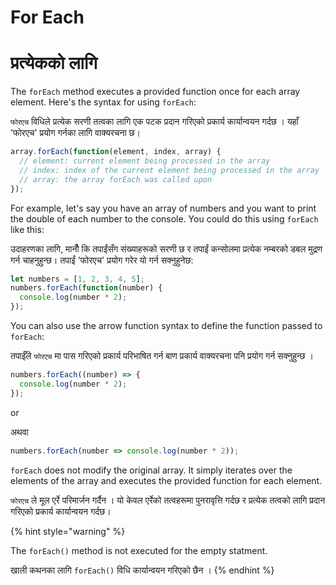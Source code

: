 # For Each

# प्रत्येकको लागि

The `forEach` method executes a provided function once for each array element. Here's the syntax for using `forEach`:

`फोरएच` विधिले प्रत्येक सरणी तत्वका लागि एक पटक प्रदान गरिएको प्रकार्य कार्यान्वयन गर्दछ । यहाँ 'फोरएच' प्रयोग गर्नका लागि वाक्यरचना छ।

```javascript
array.forEach(function(element, index, array) {
  // element: current element being processed in the array
  // index: index of the current element being processed in the array
  // array: the array forEach was called upon
});
```


For example, let's say you have an array of numbers and you want to print the double of each number to the console. You could do this using `forEach` like this:

उदाहरणका लागि, मानौँ कि तपाईंसँग संख्याहरूको सरणी छ र तपाईं कन्सोलमा प्रत्येक नम्बरको डबल मुद्रण गर्न चाहनुहुन्छ। तपाईं 'फोरएच' प्रयोग गरेर यो गर्न सक्नुहुनेछ:

```typescript
let numbers = [1, 2, 3, 4, 5];
numbers.forEach(function(number) {
  console.log(number * 2);
});
```

You can also use the arrow function syntax to define the function passed to `forEach`:

तपाईँले `फोरएच` मा पास गरिएको प्रकार्य परिभाषित गर्न बाण प्रकार्य वाक्यरचना पनि प्रयोग गर्न सक्नुहुन्छ ।

```typescript
numbers.forEach((number) => {
  console.log(number * 2);
});
```

or

अथवा

```typescript
numbers.forEach(number => console.log(number * 2));
```

&#x20;`forEach` does not modify the original array. It simply iterates over the elements of the array and executes the provided function for each element.

`फोरएच` ले मूल एर्रे परिमार्जन गर्दैन । यो केवल एर्रेको तत्वहरूमा पुनरावृत्ति गर्दछ र प्रत्येक तत्वको लागि प्रदान गरिएको प्रकार्य कार्यान्वयन गर्दछ।

{% hint style="warning" %}


The `forEach()` method is not executed for the empty statment.

खाली कथनका लागि `forEach()` विधि कार्यान्वयन गरिएको छैन ।
{% endhint %}
